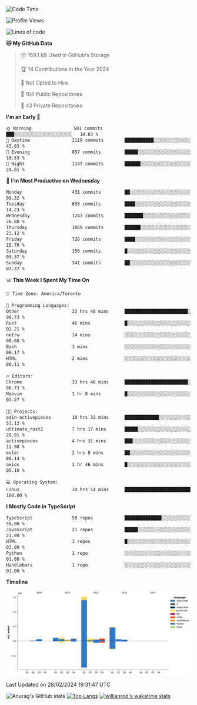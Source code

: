<!--START_SECTION:waka-->
![Code Time](http://img.shields.io/badge/Code%20Time-1%2C259%20hrs%2016%20mins-blue)

![Profile Views](http://img.shields.io/badge/Profile%20Views-2-blue)

![Lines of code](https://img.shields.io/badge/From%20Hello%20World%20I%27ve%20Written-2.7%20million%20lines%20of%20code-blue)

**🐱 My GitHub Data** 

> 📦 159.1 kB Used in GitHub's Storage 
 > 
> 🏆 14 Contributions in the Year 2024
 > 
> 🚫 Not Opted to Hire
 > 
> 📜 104 Public Repositories 
 > 
> 🔑 43 Private Repositories 
 > 
**I'm an Early 🐤** 

```text
🌞 Morning                501 commits         ███░░░░░░░░░░░░░░░░░░░░░░   10.83 % 
🌆 Daytime                2119 commits        ███████████░░░░░░░░░░░░░░   45.83 % 
🌃 Evening                857 commits         █████░░░░░░░░░░░░░░░░░░░░   18.53 % 
🌙 Night                  1147 commits        ██████░░░░░░░░░░░░░░░░░░░   24.81 % 
```
📅 **I'm Most Productive on Wednesday** 

```text
Monday                   431 commits         ██░░░░░░░░░░░░░░░░░░░░░░░   09.32 % 
Tuesday                  658 commits         ████░░░░░░░░░░░░░░░░░░░░░   14.23 % 
Wednesday                1243 commits        ███████░░░░░░░░░░░░░░░░░░   26.88 % 
Thursday                 1069 commits        ██████░░░░░░░░░░░░░░░░░░░   23.12 % 
Friday                   726 commits         ████░░░░░░░░░░░░░░░░░░░░░   15.70 % 
Saturday                 156 commits         █░░░░░░░░░░░░░░░░░░░░░░░░   03.37 % 
Sunday                   341 commits         ██░░░░░░░░░░░░░░░░░░░░░░░   07.37 % 
```


📊 **This Week I Spent My Time On** 

```text
🕑︎ Time Zone: America/Toronto

💬 Programming Languages: 
Other                    33 hrs 46 mins      ████████████████████████░   96.73 % 
Rust                     46 mins             █░░░░░░░░░░░░░░░░░░░░░░░░   02.21 % 
netrw                    14 mins             ░░░░░░░░░░░░░░░░░░░░░░░░░   00.68 % 
Bash                     3 mins              ░░░░░░░░░░░░░░░░░░░░░░░░░   00.17 % 
HTML                     2 mins              ░░░░░░░░░░░░░░░░░░░░░░░░░   00.11 % 

🔥 Editors: 
Chrome                   33 hrs 46 mins      ████████████████████████░   96.73 % 
Neovim                   1 hr 8 mins         █░░░░░░░░░░░░░░░░░░░░░░░░   03.27 % 

🐱‍💻 Projects: 
odin-activepieces        18 hrs 32 mins      █████████████░░░░░░░░░░░░   53.13 % 
ultimate_rust2           7 hrs 17 mins       █████░░░░░░░░░░░░░░░░░░░░   20.91 % 
activepieces             4 hrs 31 mins       ███░░░░░░░░░░░░░░░░░░░░░░   12.98 % 
euler                    2 hrs 8 mins        ██░░░░░░░░░░░░░░░░░░░░░░░   06.14 % 
axios                    1 hr 46 mins        █░░░░░░░░░░░░░░░░░░░░░░░░   05.10 % 

💻 Operating System: 
Linux                    34 hrs 54 mins      █████████████████████████   100.00 % 
```

**I Mostly Code in TypeScript** 

```text
TypeScript               58 repos            ██████████████░░░░░░░░░░░   58.00 % 
JavaScript               21 repos            █████░░░░░░░░░░░░░░░░░░░░   21.00 % 
HTML                     3 repos             █░░░░░░░░░░░░░░░░░░░░░░░░   03.00 % 
Python                   1 repo              ░░░░░░░░░░░░░░░░░░░░░░░░░   01.00 % 
Handlebars               1 repo              ░░░░░░░░░░░░░░░░░░░░░░░░░   01.00 % 
```



**Timeline**

![Lines of Code chart](https://raw.githubusercontent.com/wise-introvert/wise-introvert/master/assets/bar_graph.png)


 Last Updated on 28/02/2024 19:31:47 UTC
<!--END_SECTION:waka-->

![Anurag's GitHub stats](https://github-readme-stats.vercel.app/api?username=wise-introvert&count_private=true&show_icons=true)
[![Top Langs](https://github-readme-stats.vercel.app/api/top-langs/?username=wise-introvert&langs_count=10)](https://github.com/anuraghazra/github-readme-stats)
[![willianrod's wakatime stats](https://github-readme-stats.vercel.app/api/wakatime?username=wiseintrovert)](https://github.com/anuraghazra/github-readme-stats)

